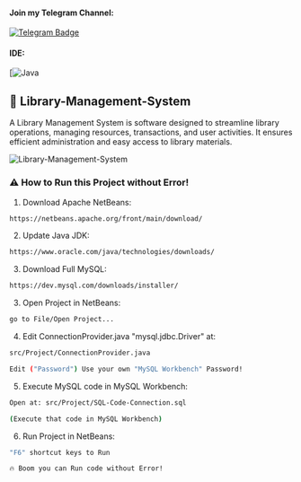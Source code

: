 #### Join my Telegram Channel:
<div id="badges">
    <a href="https://t.me/vicheapost">
    <img src="https://img.shields.io/badge/Telegram-2CA5E0?style=flat-squeare&logo=telegram&logoColor=white" alt="Telegram Badge"/>
</a>
</div>

#### IDE: 
[![Java](https://skillicons.dev/icons?i=java&theme=light)

## 📖 Library-Management-System

A Library Management System is software designed to streamline library operations, managing resources, transactions, and user activities. It ensures efficient administration and easy access to library materials.

![Library-Management-System](https://github.com/user-attachments/assets/e4f98529-be3d-4bb3-a84a-e9b662ecf88c)

### ⚠️ How to Run this Project without Error! 

1. Download Apache NetBeans:
```bash
https://netbeans.apache.org/front/main/download/
```
2. Update Java JDK:
```bash
https://www.oracle.com/java/technologies/downloads/
```
3. Download Full MySQL:
```bash
https://dev.mysql.com/downloads/installer/
```
3. Open Project in NetBeans:
```bash
go to File/Open Project...
```
4. Edit ConnectionProvider.java "mysql.jdbc.Driver" at:
```bash
src/Project/ConnectionProvider.java

Edit ("Password") Use your own "MySQL Workbench" Password!
```
5. Execute MySQL code in MySQL Workbench:
```bash
Open at: src/Project/SQL-Code-Connection.sql

(Execute that code in MySQL Workbench)
```
6. Run Project in NetBeans:
```bash
"F6" shortcut keys to Run

🔥 Boom you can Run code without Error! 
```

